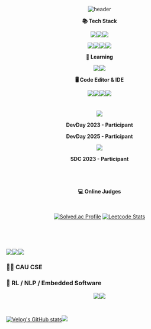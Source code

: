 <div align="center">

![header](https://capsule-render.vercel.app/api?type=Waving&color=00B4FF&text=➫&fontColor=90D2D8)

**📚 Tech Stack**

<img src="https://img.shields.io/badge/Python-3776AB?style=for-the-badge&logo=Python&logoColor=white"/><img src="https://img.shields.io/badge/c++-00599C?style=for-the-badge&logo=c%2B%2B&logoColor=white"><img src="https://img.shields.io/badge/C-A8B9CC?style=for-the-badge&logo=c&logoColor=white">

<img src="https://img.shields.io/badge/TensorFlow-FF6F00?style=for-the-badge&logo=TensorFlow&logoColor=white"/><img src="https://img.shields.io/badge/PyTorch-EE4C2C?style=for-the-badge&logo=PyTorch&logoColor=white"/><img src="https://img.shields.io/badge/Huggingface-FFD21E?style=for-the-badge&logo=Huggingface&logoColor=white"/><img src="https://img.shields.io/badge/Pandas-150458?style=for-the-badge&logo=Pandas&logoColor=white"/>


**🧠 Learning**

<img src="https://img.shields.io/badge/Rust-CE422B?style=for-the-badge&logo=rust&logoColor=white"><img src="https://img.shields.io/badge/Lua-000080?style=for-the-badge&logo=lua&logoColor=white">

**🖥️ Code Editor & IDE**

<img src="https://img.shields.io/badge/Neovim-57A143?style=for-the-badge&logo=neovim&logoColor=white"/><img src="https://img.shields.io/badge/Zed-000000?style=for-the-badge&logo=zedindustries&logoColor=white"/><img src="https://img.shields.io/badge/PyCharm-58C1EF?style=for-the-badge&logo=PyCharm&logoColor=white"/><img src="https://img.shields.io/badge/CLion-EA478B?style=for-the-badge&logo=CLion&logoColor=white"/>

#

<img src="https://img.shields.io/badge/OpenAI-412991?style=for-the-badge&logo=openai&logoColor=white"/> 

**DevDay 2023 - Participant**

**DevDay 2025 - Participant**

<img src="https://img.shields.io/badge/Samsung-1428A0?style=for-the-badge&logo=samsung&logoColor=white"/> 

**SDC 2023 - Participant**

#


<br/>


**💻 Online Judges**

<br/>

[![Solved.ac Profile](http://mazassumnida.wtf/api/v2/generate_badge?boj=cktmdwns604)](https://solved.ac/cktmdwns604/)
[![Leetcode Stats](https://leetcard.jacoblin.cool/cktmdwns604?width=490&height=180&theme=unicorn&font=sourcecodepro)](https://leetcode.com/cktmdwns604/)
  
</div>
  
#

<br/>

### <img src="https://img.shields.io/badge/macos-000000?style=for-the-badge&logo=Apple&logoColor=white"/><img src="https://img.shields.io/badge/zsh-F15A24?style=for-the-badge&logo=zsh&logoColor=white"/><img src="https://img.shields.io/badge/bash-4EAA25?style=for-the-badge&logo=gnubash&logoColor=white"/>

### 👨‍🎓 CAU CSE
### 🤖 RL / NLP / Embedded Software


<div align="center">


<img src="https://github-readme-stats.vercel.app/api/top-langs/?username=chaseungjoon&layout=compact&theme=tokyonight"><img src="https://github-readme-stats.vercel.app/api?username=chaseungjoon&show_icons=true&theme=tokyonight">

</div>

<br/>

[![Velog's GitHub stats](https://velog-readme-2.vercel.app/api/badge-stats?name=cktmdwns604)](https://velog.io/@cktmdwns604)<a href="https://chaseungjoon.notion.site/baekjoon-codes-384e15b2e16b4adc9527472e17752c27?pvs=4" target="_blank"><img src="https://img.shields.io/badge/Notion-000000?style=for-the-badge&logo=Notion&logoColor=white"/></a>


